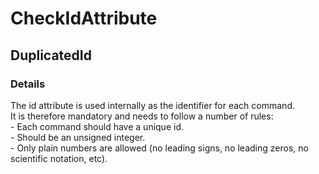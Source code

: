 ﻿---  
uid: Validator_10_5_5  
---

# CheckIdAttribute

## DuplicatedId

### Details

The id attribute is used internally as the identifier for each command.  
It is therefore mandatory and needs to follow a number of rules:  
\- Each command should have a unique id.  
\- Should be an unsigned integer.  
\- Only plain numbers are allowed (no leading signs, no leading zeros, no scientific notation, etc).
